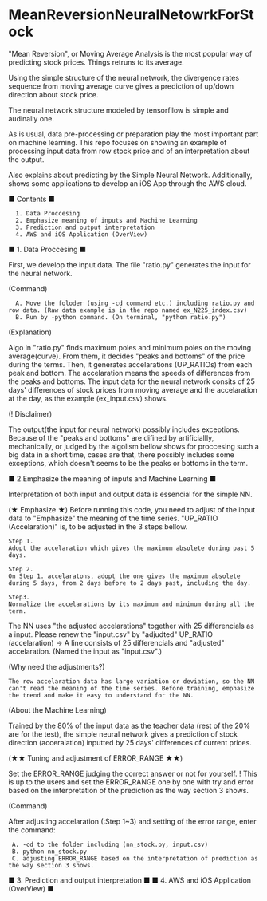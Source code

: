 # MeanReversionNeuralNetowrkForStock

"Mean Reversion", or Moving Average Analysis is the most popular way of predicting stock prices.
Things retruns to its average.

Using the simple structure of the neural network, the divergence rates sequence from moving average curve gives a prediction of up/down direction about stock price.

The neural network structure modeled by tensorfllow is simple and audinally one.

As is usual, data pre-processing or preparation play the most important part on machine learning.
This repo focuses on showing an example of processing input data from row stock price and of an interpretation about the output.

Also explains about predicting by the Simple Neural Network.
Additionally, shows some applications to develop an iOS App through the AWS cloud.

■ Contents ■

      1. Data Proccesing
      2. Emphasize meaning of inputs and Machine Learning
      3. Prediction and output interpretation
      4. AWS and iOS Application (OverView)

■ 1. Data Proccesing ■

  First, we develop the input data. The file "ratio.py" generates the input for the neural network.

  (Command)
  
      A. Move the foloder (using -cd command etc.) including ratio.py and row data. (Raw data example is in the repo named ex_N225_index.csv)
      B. Run by -python command. (On terminal, "python ratio.py")

  (Explanation)
  
   Algo in "ratio.py" finds maximum poles and minimum poles on the moving average(curve). From them, it decides "peaks and bottoms" of the price during the terms. Then, it generates accelarations (UP_RATIOs) from each peak and bottom. The accelaration means the speeds of differences from the peaks and bottoms. The input data for the neural network consits of 25 days' differences of stock prices from moving average and the accelaration at the day, as the example (ex_input.csv) shows.
   
  (! Disclaimer)
  
   The output(the input for neural network) possibly includes exceptions. Because of the "peaks and bottoms" are difined by artificiallly, mechanically, or judged by the algolism bellow shows for proccesing such a  big data in a short time, cases are that, there possibly includes some exceptions, which doesn't seems to be the peaks or bottoms in the term.

■ 2.Emphasize the meaning of inputs and Machine Learning ■

 Interpretation of both input and output data is essencial for the simple NN. 
 
 (★ Emphasize ★)
 Before running this code, you need to adjust of the input data to "Emphasize" the meaning of the time series.
    "UP_RATIO (Accelaration)" is, to be adjusted in the 3 steps bellow.
    
    Step 1.
    Adopt the accelaration which gives the maximum absolete during past 5 days.
    
    Step 2.
    On Step 1. accelaratons, adopt the one gives the maximum absolete during 5 days, from 2 days before to 2 days past, including the day.
    
    Step3.
    Normalize the accelarations by its maximum and minimum during all the term.
    
 The NN uses "the adjusted accelarations" together with 25 differencials as a input.
    Please renew the "input.csv" by "adjudted" UP_RATIO (accelaration)
    -> A line consists of 25 differencials and "adjusted" accelaration.
    (Named the input as "input.csv".)

 (Why need the adjustments?)
 
    The row accelaration data has large variation or deviation, so the NN can't read the meaning of the time series. Before training, emphasize the trend and make it easy to understand for the NN.
 
 (About the Machine Learning)
 
  Trained by the 80% of the input data as the teacher data (rest of the 20% are for the test), the simple neural network gives a prediction of stock direction (acceralation) inputted by 25 days' differences of current prices.
   
  (★★ Tuning and adjustment of ERROR_RANGE ★★)
  
  Set the ERROR_RANGE judging the correct answer or not for yourself.
  ! This is up to the users and set the ERROR_RANGE one by one with try and error based on the interpretation of the prediction as the way section 3 shows.
   
   (Command)
   
 After adjusting accelaration (:Step 1~3) and setting of the error range, enter the command:
 
     A. -cd to the folder including (nn_stock.py, input.csv)
     B. python nn_stock.py
     C. adjusting ERROR_RANGE based on the interpretation of prediction as the way section 3 shows.

■ 3. Prediction and output interpretation ■
■ 4. AWS and iOS Application (OverView) ■

